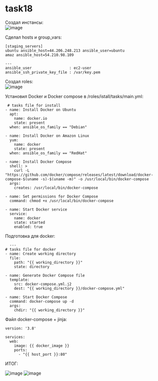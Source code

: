 # task18

Создал инстансы: <br>
![image](https://github.com/user-attachments/assets/00b9873a-020f-4656-bb2b-8159751dc63e)

Сделал hosts и group_vars: <br>

```
[staging_servers]
ubuntu ansible_host=44.206.248.213 ansible_user=ubuntu
amaz ansible_host=54.210.98.109
```

```
---
ansible_user                 : ec2-user
ansible_ssh_private_key_file : /var/key.pem
```

Создал roles: <br>
![image](https://github.com/user-attachments/assets/bf8cbc88-943e-4b5c-8c7e-01a594b64025)



 Установил Docker и Docker compose в /roles/istall/tasks/main.yml: <br>
```
 # tasks file for install
- name: Install Docker on Ubuntu
  apt:
    name: docker.io
    state: present
  when: ansible_os_family == "Debian"

- name: Install Docker on Amazon Linux
  yum:
    name: docker
    state: present
  when: ansible_os_family == "RedHat"

- name: Install Docker Compose
  shell: >
    curl -L "https://github.com/docker/compose/releases/latest/download/docker-compose-$(uname -s)-$(uname -m)" -o /usr/local/bin/docker-compose
  args:
    creates: /usr/local/bin/docker-compose

- name: Set permissions for Docker Compose
  command: chmod +x /usr/local/bin/docker-compose

- name: Start Docker service
  service:
    name: docker
    state: started
    enabled: true
```

Подготовка для docker: <br>
```
  ---
# tasks file for docker
- name: Create working directory
  file:
    path: "{{ working_directory }}"
    state: directory

- name: Generate Docker Compose file
  template:
    src: docker-compose.yml.j2
    dest: "{{ working_directory }}/docker-compose.yml"

- name: Start Docker Compose
  command: docker-compose up -d
  args:
    chdir: "{{ working_directory }}"

```

Файл docker-compose + jinja: <br>
```
version: '3.8'

services:
  web:
    image: {{ docker_image }}
    ports:
      - "{{ host_port }}:80"

```

ИТОГ: <br>

![image](https://github.com/user-attachments/assets/6b62cf88-02c0-4d81-b8ed-a2144dcaceb8)
![image](https://github.com/user-attachments/assets/49dcae20-7ea7-4080-b2f4-2ef8a17522d9)


